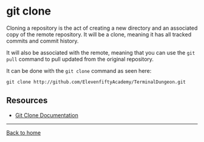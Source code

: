 # git clone

Cloning a repository is the act of creating a new directory and an associated copy of the remote repository. It will be a clone, meaning it has all tracked commits and commit history.

It will also be associated with the remote, meaning that you can use the `git pull` command to pull updated from the original repository.

It can be done with the `git clone` command as seen here:

```
git clone http://github.com/ElevenfiftyAcademy/TerminalDungeon.git
```

## Resources

- [Git Clone Documentation](http://git-scm.com/docs/git-clone)

---

[Back to home](..//README.md)